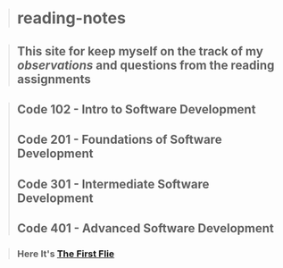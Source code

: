 > # reading-notes

> ## This site for keep myself on **the track of my _observations_ and questions from the reading assignments**

> ## Code 102 - Intro to Software Development
> ## Code 201 - Foundations of Software Development
> ## Code 301 - Intermediate Software Development
> ## Code 401 - Advanced Software Development


> ###  Here It's  [The First Flie](read-1.md)

